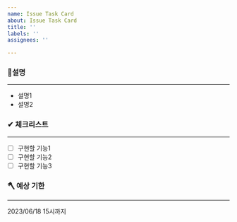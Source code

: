 ```yaml
---
name: Issue Task Card
about: Issue Task Card
title: ''
labels: ''
assignees: ''

---
```


### 📃설명

---

- 설명1
- 설명2

### ✔ 체크리스트

---

- [ ] 구현할 기능1
- [ ] 구현할 기능2
- [ ] 구현할 기능3

### 🪓 예상 기한

---

2023/06/18 15시까지
